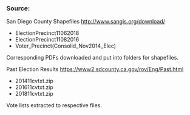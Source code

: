### Source:

San Diego County Shapefiles http://www.sangis.org/download/
- ElectionPrecinct11062018
- ElectionPrecinct11082016
- Voter_Precinct(Consolid_Nov2014_Elec)

Corresponding PDFs downloaded and put into folders for shapefiles.

Past Election Results https://www2.sdcounty.ca.gov/rov/Eng/Past.html
- 201411cvtxt.zip
- 201611cvtxt.zip
- 201811cvtxt.zip

Vote lists extracted to respective files.

